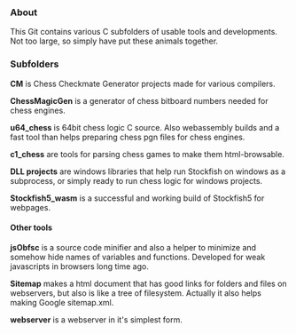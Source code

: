 ### About

This Git contains various C subfolders of usable tools and developments. Not too large, so simply have put these animals together.

### Subfolders

<b>CM</b> is Chess Checkmate Generator projects made for various compilers.

<b>ChessMagicGen</b> is a generator of chess bitboard numbers needed for chess engines.

<b>u64_chess</b> is 64bit chess logic C source. Also webassembly builds and a fast tool than helps preparing chess pgn files for chess engines. 

<b>c1_chess</b> are tools for parsing chess games to make them html-browsable.

<b>DLL projects</b> are windows libraries that help run Stockfish on windows as a subprocess, or simply ready to run chess logic for windows projects.

<b>Stockfish5_wasm</b> is a successful and working build of Stockfish5 for webpages.

#### Other tools

<b>jsObfsc</b> is a source code minifier and also a helper to minimize and somehow hide names of variables and functions. Developed for weak javascripts in browsers long time ago.

<b>Sitemap</b> makes a html document that has good links for folders and files on webservers, but also is like a tree of filesystem. Actually it also helps making Google sitemap.xml.

<b>webserver</b> is a webserver in it's simplest form.

